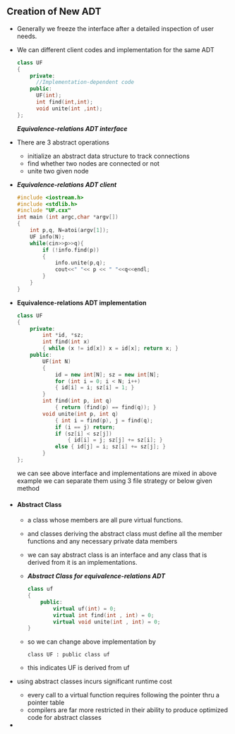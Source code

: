 ## Creation of New ADT

- Generally we freeze the interface after a detailed inspection of user needs.

- We can different client codes and implementation for the same ADT

  ````c++
  class UF 
  {
      private:	
      	//Implementation-dependent code
      public:
      	UF(int);
      	int find(int,int);
      	void unite(int ,int);
  };
  ````

  ***Equivalence-relations ADT interface***

- There are 3 abstract operations

  - initialize an abstract data structure to track connections
  - find whether two nodes are connected or not 
  - unite two given node

- ***Equivalence-relations ADT client***

  ````c++
  #include <iostream.h>
  #include <stdlib.h>
  #include "UF.cxx"
  int main (int argc,char *argv[])
  {
      int p,q, N=atoi(argv[1]);
      UF info(N);
      while(cin>>p>>q){
          if (!info.find(p))
          {
              info.unite(p,q);
              cout<<" "<< p << " "<<q<<endl;
          }
      }
  }
  ````

- **Equivalence-relations ADT implementation**

  ````c++
  class UF
  {
      private:
          int *id, *sz;
          int find(int x)
          { while (x != id[x]) x = id[x]; return x; }
      public:
          UF(int N)
          {
              id = new int[N]; sz = new int[N];
              for (int i = 0; i < N; i++)
              { id[i] = i; sz[i] = 1; }
          }
          int find(int p, int q)
              { return (find(p) == find(q)); }
          void unite(int p, int q)
              { int i = find(p), j = find(q);
              if (i == j) return;
              if (sz[i] < sz[j])
                  { id[i] = j; sz[j] += sz[i]; }
              else { id[j] = i; sz[i] += sz[j]; }
          }
  };
  ````

  we can see above interface and implementations are mixed in above example we can separate them using 3 file strategy or below given method

- #### Abstract Class

  - a class whose members are all pure virtual functions.

  - and classes deriving the abstract  class must define all the member functions and any necessary private data members

  - we can say abstract class is an interface and any class that is derived from it is an implementations.

  - ***Abstract Class for equivalence-relations  ADT***

    ```c++
    class uf
    {
        public:
        	virtual uf(int) = 0;
        	virtual int find(int , int) = 0;
        	virtual void unite(int , int) = 0;
    }
    ```

  - so we can change above implementation by

    `class UF : public class uf`

  - this indicates UF is derived from uf

- using abstract classes incurs significant runtime cost 

  - every call to a virtual function requires following the pointer thru a pointer table
  - compilers are far more restricted in their ability to produce optimized code for abstract classes

- 